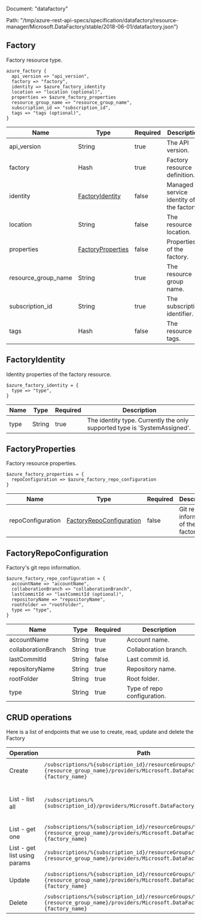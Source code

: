 Document: "datafactory"


Path: "/tmp/azure-rest-api-specs/specification/datafactory/resource-manager/Microsoft.DataFactory/stable/2018-06-01/datafactory.json")

## Factory

Factory resource type.

```puppet
azure_factory {
  api_version => "api_version",
  factory => "factory",
  identity => $azure_factory_identity
  location => "location (optional)",
  properties => $azure_factory_properties
  resource_group_name => "resource_group_name",
  subscription_id => "subscription_id",
  tags => "tags (optional)",
}
```

| Name        | Type           | Required       | Description       |
| ------------- | ------------- | ------------- | ------------- |
|api_version | String | true | The API version. |
|factory | Hash | true | Factory resource definition. |
|identity | [FactoryIdentity](#factoryidentity) | false | Managed service identity of the factory. |
|location | String | false | The resource location. |
|properties | [FactoryProperties](#factoryproperties) | false | Properties of the factory. |
|resource_group_name | String | true | The resource group name. |
|subscription_id | String | true | The subscription identifier. |
|tags | Hash | false | The resource tags. |
        
## FactoryIdentity

Identity properties of the factory resource.

```puppet
$azure_factory_identity = {
  type => "type",
}
```

| Name        | Type           | Required       | Description       |
| ------------- | ------------- | ------------- | ------------- |
|type | String | true | The identity type. Currently the only supported type is 'SystemAssigned'. |
        
## FactoryProperties

Factory resource properties.

```puppet
$azure_factory_properties = {
  repoConfiguration => $azure_factory_repo_configuration
}
```

| Name        | Type           | Required       | Description       |
| ------------- | ------------- | ------------- | ------------- |
|repoConfiguration | [FactoryRepoConfiguration](#factoryrepoconfiguration) | false | Git repo information of the factory. |
        
## FactoryRepoConfiguration

Factory's git repo information.

```puppet
$azure_factory_repo_configuration = {
  accountName => "accountName",
  collaborationBranch => "collaborationBranch",
  lastCommitId => "lastCommitId (optional)",
  repositoryName => "repositoryName",
  rootFolder => "rootFolder",
  type => "type",
}
```

| Name        | Type           | Required       | Description       |
| ------------- | ------------- | ------------- | ------------- |
|accountName | String | true | Account name. |
|collaborationBranch | String | true | Collaboration branch. |
|lastCommitId | String | false | Last commit id. |
|repositoryName | String | true | Repository name. |
|rootFolder | String | true | Root folder. |
|type | String | true | Type of repo configuration. |



## CRUD operations

Here is a list of endpoints that we use to create, read, update and delete the Factory

| Operation | Path | Verb | Description | OperationID |
| ------------- | ------------- | ------------- | ------------- | ------------- |
|Create|`/subscriptions/%{subscription_id}/resourceGroups/%{resource_group_name}/providers/Microsoft.DataFactory/factories/%{factory_name}`|Put|Creates or updates a factory.|Factories_CreateOrUpdate|
|List - list all|`/subscriptions/%{subscription_id}/providers/Microsoft.DataFactory/factories`|Get|Lists factories under the specified subscription.|Factories_List|
|List - get one|`/subscriptions/%{subscription_id}/resourceGroups/%{resource_group_name}/providers/Microsoft.DataFactory/factories/%{factory_name}`|Get|Gets a factory.|Factories_Get|
|List - get list using params|`/subscriptions/%{subscription_id}/resourceGroups/%{resource_group_name}/providers/Microsoft.DataFactory/factories`|Get|Lists factories.|Factories_ListByResourceGroup|
|Update|`/subscriptions/%{subscription_id}/resourceGroups/%{resource_group_name}/providers/Microsoft.DataFactory/factories/%{factory_name}`|Put|Creates or updates a factory.|Factories_CreateOrUpdate|
|Delete|`/subscriptions/%{subscription_id}/resourceGroups/%{resource_group_name}/providers/Microsoft.DataFactory/factories/%{factory_name}`|Delete|Deletes a factory.|Factories_Delete|
